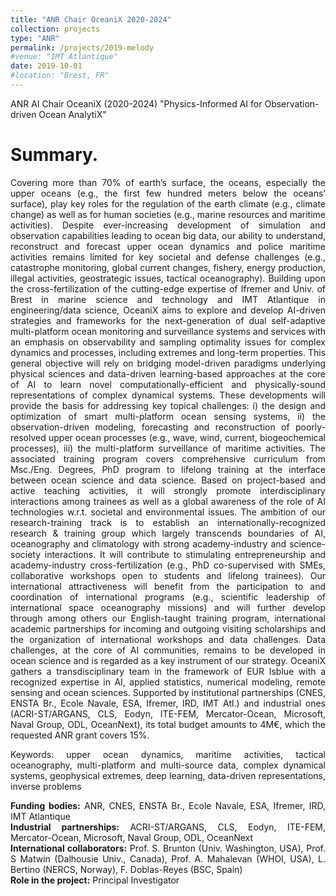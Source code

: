```yaml
---
title: "ANR Chair OceaniX 2020-2024"
collection: projects
type: "ANR"
permalink: /projects/2019-melody
#venue: "IMT Atlantique"
date: 2019-10-01
#location: "Brest, FR"
---
```


ANR AI Chair OceaniX (2020-2024) "Physics-Informed AI for Observation-driven Ocean AnalytiX"

Summary. 
======
<div style="text-align: justify"> 
Covering more than 70% of earth’s surface, the oceans, especially the upper oceans (e.g., the first few hundred meters below the oceans’ surface), play key roles for the regulation of the earth climate (e.g., climate change) as well as for human societies (e.g., marine resources and maritime activities). Despite ever-increasing development of simulation and observation capabilities leading to ocean big data, our ability to understand, reconstruct and forecast upper ocean dynamics and police maritime activities remains limited for key societal and defense challenges (e.g., catastrophe monitoring, global current changes, fishery, energy production, illegal activities, geostrategic issues, tactical oceanography).
Building upon the cross-fertilization of the cutting-edge expertise of Ifremer and Univ. of Brest in marine science and technology and IMT Atlantique in engineering/data science, OceaniX aims to explore and develop AI-driven strategies and frameworks for the next-generation of dual self-adaptive multi-platform ocean monitoring and surveillance systems and services with an emphasis on observability and sampling optimality issues for complex dynamics and processes, including extremes and long-term properties. This general objective will rely on bridging model-driven paradigms underlying physical sciences and data-driven learning-based approaches at the core of AI to learn novel computationally-efficient and physically-sound representations of complex dynamical systems. These developments will provide the basis for addressing key topical challenges: i) the design and optimization of smart multi-platform ocean sensing systems, ii) the observation-driven modeling, forecasting and reconstruction of poorly-resolved upper ocean processes (e.g., wave, wind, current, biogeochemical processes), iii) the multi-platform surveillance of maritime activities. The associated training program covers comprehensive curriculum from Msc./Eng. Degrees, PhD program to lifelong training at the interface between ocean science and data science. Based on project-based and active teaching activities, it will strongly promote interdisciplinary interactions among trainees as well as a global awareness of the role of AI technologies w.r.t. societal and environmental issues. 
The ambition of our research-training track is to establish an internationally-recognized research & training group which largely transcends boundaries of AI, oceanography and climatology with strong academy-industry and science-society interactions. It will contribute to stimulating entrepreneurship and academy-industry cross-fertilization (e.g., PhD co-supervised with SMEs, collaborative workshops open to students and lifelong trainees). Our international attractiveness will benefit from the participation to and coordination of international programs (e.g., scientific leadership of international space oceanography missions) and will further develop through among others our English-taught training program, international academic partnerships for incoming and outgoing visiting scholarships and the organization of international workshops and data challenges. Data challenges, at the core of AI communities, remains to be developed in ocean science and is regarded as a key instrument of our strategy.
OceaniX gathers a transdisciplinary team in the framework of EUR Isblue with a recognized expertise in AI, applied statistics, numerical modeling, remote sensing and ocean sciences. Supported by institutional partnerships (CNES, ENSTA Br., Ecole Navale, ESA, Ifremer, IRD, IMT Atl.) and industrial ones (ACRI-ST/ARGANS, CLS, Eodyn, ITE-FEM, Mercator-Ocean, Microsoft, Naval Group, ODL, OceanNext), its total budget amounts to 4M€, which the requested ANR grant covers 15%.

Keywords: upper ocean dynamics, maritime activities, tactical oceanography, multi-platform and multi-source data, complex dynamical systems, geophysical extremes, deep learning, data-driven representations, inverse problems
<div style="text-align: justify">
<strong> Funding bodies:</strong>  ANR, CNES, ENSTA Br., Ecole Navale, ESA, Ifremer, IRD, IMT Atlantique
</div>

<div style="text-align: justify">
<strong> Industrial partnerships:</strong>  ACRI-ST/ARGANS, CLS, Eodyn, ITE-FEM, Mercator-Ocean, Microsoft, Naval Group, ODL, OceanNext
</div>

<div style="text-align: justify">
<strong> International collaborators:</strong>  Prof. S. Brunton (Univ. Washington, USA), Prof. S Matwin (Dalhousie Univ., Canada), Prof. A. Mahalevan (WHOI, USA), L. Bertino (NERCS, Norway), F. Doblas-Reyes (BSC, Spain)
</div>

<div style="text-align: justify">
<strong> Role in the project:</strong>  Principal Investigator
</div>

